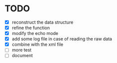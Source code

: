 # TODO
- [x] reconstruct the data structure
- [x] refine the function
- [x] modify the echo mode
- [x] add some log file in case of reading the raw data
- [x] combine with the xml file
- [ ] more test
- [ ] document
